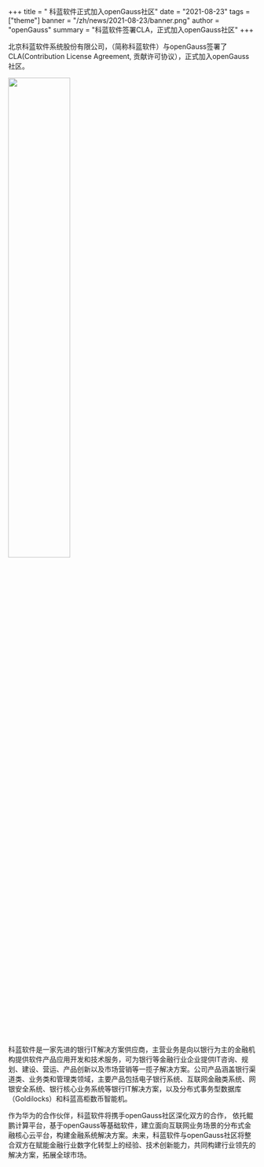 ﻿+++
title = " 科蓝软件正式加入openGauss社区"
date = "2021-08-23"
tags = ["theme"]
banner = "/zh/news/2021-08-23/banner.png"
author = "openGauss"
summary = "科蓝软件签署CLA，正式加入openGauss社区"
+++


​北京科蓝软件系统股份有限公司，（简称科蓝软件）与openGauss签署了CLA(Contribution License Agreement, 贡献许可协议），正式加入openGauss 社区。

<img src="/zh/news/2021-08-23/banner.png" style="width: 50%">


科蓝软件是一家先进的银行IT解决方案供应商，主营业务是向以银行为主的金融机构提供软件产品应用开发和技术服务，可为银行等金融行业企业提供IT咨询、规划、建设、营运、产品创新以及市场营销等一揽子解决方案。公司产品涵盖银行渠道类、业务类和管理类领域，主要产品包括电子银行系统、互联网金融类系统、网银安全系统、银行核心业务系统等银行IT解决方案，以及分布式事务型数据库（Goldilocks）和科蓝高柜数币智能机。


作为华为的合作伙伴，科蓝软件将携手openGauss社区深化双方的合作， 依托鲲鹏计算平台，基于openGauss等基础软件，建立面向互联网业务场景的分布式金融核心云平台，构建金融系统解决方案。未来，科蓝软件与openGauss社区将整合双方在赋能金融行业数字化转型上的经验、技术创新能力，共同构建行业领先的解决方案，拓展全球市场。